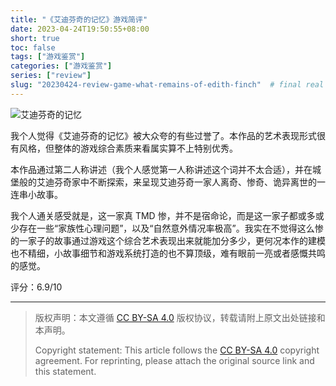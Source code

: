 ```yaml
---
title: "《艾迪芬奇的记忆》游戏简评"
date: 2023-04-24T19:50:55+08:00
short: true
toc: false
tags: ["游戏鉴赏"]
categories: ["游戏鉴赏"]
series: ["review"]
slug: "20230424-review-game-what-remains-of-edith-finch"  # final real url, recommend: start by date, follow lower case words with hyphen splitter. E.g., `20230316-text-title`
---
```


![艾迪芬奇的记忆](/img/posts/20230424-wroef.jpg "艾迪芬奇的记忆")

我个人觉得《艾迪芬奇的记忆》被大众夸的有些过誉了。本作品的艺术表现形式很有风格，但整体的游戏综合素质来看属实算不上特别优秀。

本作品通过第二人称讲述（我个人感觉第一人称讲述这个词并不太合适），并在城堡般的艾迪芬奇家中不断探索，来呈现艾迪芬奇一家人离奇、惨奇、诡异离世的一连串小故事。

我个人通关感受就是，这一家真 TMD 惨，并不是宿命论，而是这一家子都或多或少存在一些“家族性心理问题”，以及“自然意外情况率极高”。我实在不觉得这么惨的一家子的故事通过游戏这个综合艺术表现出来就能加分多少，更何况本作的建模也不精细，小故事细节和游戏系统打造的也不算顶级，难有眼前一亮或者感慨共鸣的感觉。

评分：6.9/10

---

> 版权声明：本文遵循 [CC BY-SA 4.0](https://creativecommons.org/licenses/by-sa/4.0/deed.zh) 版权协议，转载请附上原文出处链接和本声明。
>
> Copyright statement: This article follows the [CC BY-SA 4.0](https://creativecommons.org/licenses/by-sa/4.0/deed.en) copyright agreement. For reprinting, please attach the original source link and this statement.
